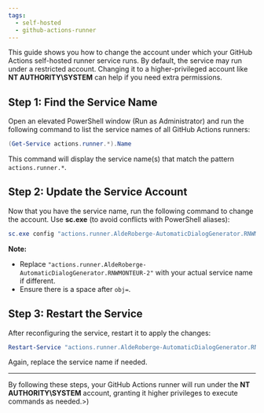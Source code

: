```yaml
---
tags:
  - self-hosted
  - github-actions-runner
---
```



This guide shows you how to change the account under which your GitHub Actions self-hosted runner service runs. By default, the service may run under a restricted account. Changing it to a higher-privileged account like **NT AUTHORITY\SYSTEM** can help if you need extra permissions.

## Step 1: Find the Service Name

Open an elevated PowerShell window (Run as Administrator) and run the following command to list the service names of all GitHub Actions runners:

```powershell
(Get-Service actions.runner.*).Name
```

This command will display the service name(s) that match the pattern `actions.runner.*`.

## Step 2: Update the Service Account

Now that you have the service name, run the following command to change the account. Use **sc.exe** (to avoid conflicts with PowerShell aliases):

```powershell
sc.exe config "actions.runner.AldeRoberge-AutomaticDialogGenerator.RNWMONTEUR-2" obj= "NT AUTHORITY\SYSTEM" type= own
```

**Note:**
- Replace `"actions.runner.AldeRoberge-AutomaticDialogGenerator.RNWMONTEUR-2"` with your actual service name if different.
- Ensure there is a space after `obj=`.

## Step 3: Restart the Service

After reconfiguring the service, restart it to apply the changes:

```powershell
Restart-Service "actions.runner.AldeRoberge-AutomaticDialogGenerator.RNWMONTEUR-2"
```

Again, replace the service name if needed.

---

By following these steps, your GitHub Actions runner will run under the **NT AUTHORITY\SYSTEM** account, granting it higher privileges to execute commands as needed.>)